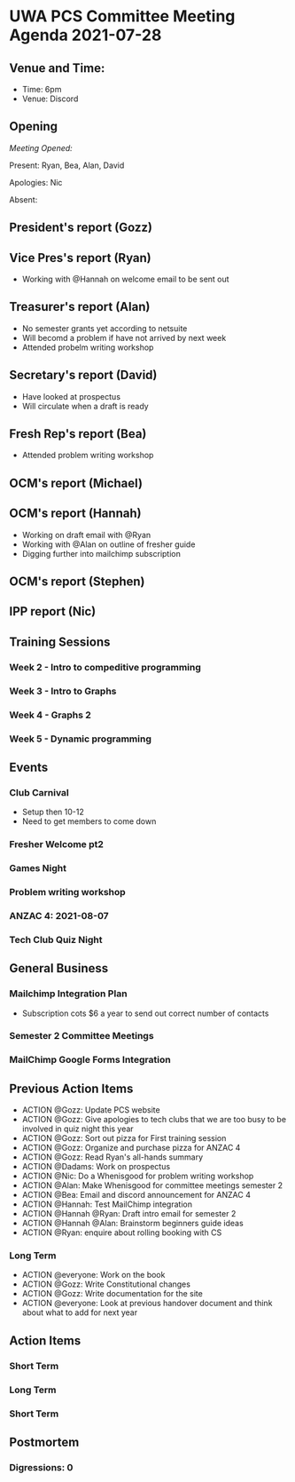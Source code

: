 # UWA PCS Committee Meeting Agenda 2021-07-28

## Venue and Time:

- Time: 6pm
- Venue: Discord

## Opening
*Meeting Opened:*

Present: Ryan, Bea, Alan, David

Apologies: Nic

Absent:

## President's report (Gozz)

## Vice Pres's report (Ryan)

- Working with @Hannah on welcome email to be sent out

## Treasurer's report (Alan)

- No semester grants yet according to netsuite 
- Will becomd a problem if have not arrived by next week 
- Attended probelm writing workshop 

## Secretary's report (David)

- Have looked at prospectus
- Will circulate when a draft is ready

## Fresh Rep's report (Bea)

- Attended problem writing workshop


## OCM's report (Michael)


## OCM's report (Hannah)

- Working on draft email with @Ryan
- Working with @Alan on outline of fresher guide
- Digging further into mailchimp subscription


## OCM's report (Stephen)


## IPP report (Nic)


## Training Sessions

### Week 2 - Intro to compeditive programming

### Week 3 - Intro to Graphs

### Week 4 - Graphs 2

### Week 5 - Dynamic programming

## Events

### Club Carnival

- Setup then 10-12
- Need to get members to come down

### Fresher Welcome pt2


### Games Night


### Problem writing workshop

### ANZAC 4: 2021-08-07


### Tech Club Quiz Night


## General Business

### Mailchimp Integration Plan 

- Subscription cots $6 a year to send out correct number of contacts

### Semester 2 Committee Meetings


### MailChimp Google Forms Integration


## Previous Action Items


- ACTION @Gozz: Update PCS website
- ACTION @Gozz: Give apologies to tech clubs that we are too busy to be involved in quiz night this year
- ACTION @Gozz: Sort out pizza for First training session
- ACTION @Gozz: Organize and purchase pizza for ANZAC 4
- ACTION @Gozz: Read Ryan's all-hands summary
- ACTION @Dadams: Work on prospectus
- ACTION @Nic: Do a Whenisgood for problem writing workshop
- ACTION @Alan: Make Whenisgood for committee meetings semester 2
- ACTION @Bea: Email and discord announcement for ANZAC 4
- ACTION @Hannah: Test MailChimp integration
- ACTION @Hannah @Ryan: Draft intro email for semester 2
- ACTION @Hannah @Alan: Brainstorm beginners guide ideas
- ACTION @Ryan: enquire about rolling booking with CS

### Long Term

- ACTION @everyone: Work on the book
- ACTION @Gozz: Write Constitutional changes
- ACTION @Gozz: Write documentation for the site
- ACTION @everyone: Look at previous handover document and think about what to add for next year

## Action Items

### Short Term

### Long Term

### Short Term

## Postmortem

###  Digressions: 0
